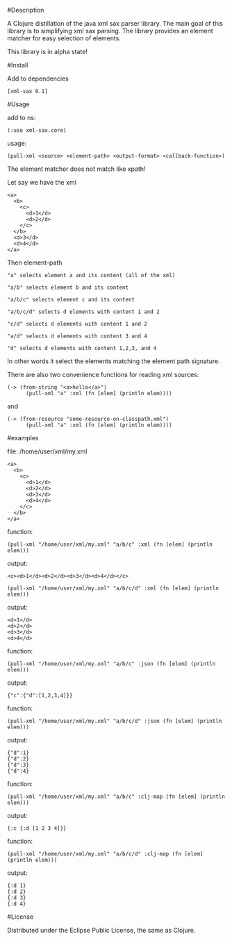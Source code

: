 #Description

A Clojure distillation of the java xml sax parser library.
The main goal of this library is to simplifying xml sax parsing.
The library provides an element matcher for easy selection of elements.

This library is in alpha state!

#Install

Add to dependencies

    [xml-sax 0.1]

#Usage

add to ns:

    (:use xml-sax.core)

usage:

    (pull-xml <source> <element-path> <output-format> <callback-function>)

The element matcher does not match like xpath!

Let say we have the xml

    <a>
      <b>
        <c>
          <d>1</d>
          <d>2</d>
        </c>
      </b>
      <d>3</d>
      <d>4</d>
    </a>

Then element-path

    "a" selects element a and its content (all of the xml)

    "a/b" selects element b and its content

    "a/b/c" selects element c and its content

    "a/b/c/d" selects d elements with content 1 and 2

    "c/d" selects d elements with content 1 and 2

    "a/d" selects d elements with content 3 and 4

    "d" selects d elements with content 1,2,3, and 4

In other words it select the elements matching the element path signature.

There are also two convenience functions for reading xml sources:

    (-> (from-string "<a>hello</a>")
          (pull-xml "a" :xml (fn [elem] (println elem))))

and

    (-> (from-resource "some-resource-on-classpath.xml")
          (pull-xml "a" :xml (fn [elem] (println elem))))


#examples

file: /home/user/xml/my.xml

    <a>
      <b>
        <c>
          <d>1</d>
          <d>2</d>
          <d>3</d>
          <d>4</d>
        </c>
      </b>
    </a>

function:

    (pull-xml "/home/user/xml/my.xml" "a/b/c" :xml (fn [elem] (println elem)))

output:

    <c><d>1</d><d>2</d><d>3</d><d>4</d></c>

    (pull-xml "/home/user/xml/my.xml" "a/b/c/d" :xml (fn [elem] (println elem)))

output:

    <d>1</d>
    <d>2</d>
    <d>3</d>
    <d>4</d>

function:

    (pull-xml "/home/user/xml/my.xml" "a/b/c" :json (fn [elem] (println elem)))

output:

    {"c":{"d":[1,2,3,4]}}

function:

    (pull-xml "/home/user/xml/my.xml" "a/b/c/d" :json (fn [elem] (println elem)))

output:

    {"d":1}
    {"d":2}
    {"d":3}
    {"d":4}

function:

    (pull-xml "/home/user/xml/my.xml" "a/b/c" :clj-map (fn [elem] (println elem)))

output:

    {:c {:d [1 2 3 4]}}

function:

    (pull-xml "/home/user/xml/my.xml" "a/b/c/d" :clj-map (fn [elem] (println elem)))

output:

    {:d 1}
    {:d 2}
    {:d 3}
    {:d 4}

#License

Distributed under the Eclipse Public License, the same as Clojure.